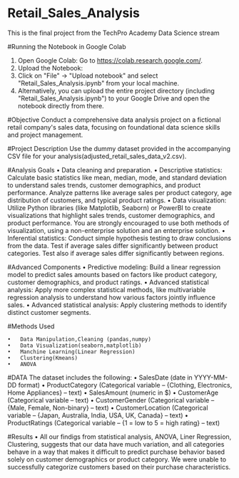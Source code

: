 # Retail_Sales_Analysis
This is the final project from the TechPro Academy Data Science stream

#Running the Notebook in Google Colab
  1.	Open Google Colab: Go to https://colab.research.google.com/.
  2.	Upload the Notebook:
  3.	Click on "File" -> "Upload notebook" and select "Retail_Sales_Analysis.ipynb" from your local machine.
  4.	Alternatively, you can upload the entire project directory (including "Retail_Sales_Analysis.ipynb") to your Google Drive and open the notebook directly from there.

#Objective
Conduct a comprehensive data analysis project on a fictional retail company's sales data,
focusing on foundational data science skills and project management.

#Project Description
Use the dummy dataset provided in the accompanying CSV file for your analysis(adjusted_retail_sales_data_v2.csv).

#Analysis Goals
  • Data cleaning and preparation.
  • Descriptive statistics: Calculate basic statistics like mean, median, mode, and
    standard deviation to understand sales trends, customer demographics, and product
    performance. Analyze patterns like average sales per product category, age
    distribution of customers, and typical product ratings.
  • Data visualization: Utilize Python libraries (like Matplotlib, Seaborn) or PowerBI to
    create visualizations that highlight sales trends, customer demographics, and product
    performance. You are strongly encouraged to use both methods of visualization,
    using a non-enterprise solution and an enterprise solution.
  • Inferential statistics: Conduct simple hypothesis testing to draw conclusions from the
    data. Test if average sales differ significantly between product categories. Test also if
    average sales differ significantly between regions.

#Advanced Components
  • Predictive modeling: Build a linear regression model to predict sales amounts based
    on factors like product category, customer demographics, and product ratings.
  • Advanced statistical analysis: Apply more complex statistical methods, like multivariable regression analysis to understand how various factors jointly influence sales.
  • Advanced statistical analysis: Apply clustering methods to identify distinct customer
    segments.

#Methods Used

    •	Data Manipulation,Cleaning (pandas,numpy)
    •	Data Visualization(seaborn,matplotlib)
    •	Manchine Learning(Linear Regression)
    •	Clustering(Kmeans)
    •	ANOVA
    

#DATA
The dataset includes the following:
  • SalesDate (date in YYYY-MM-DD format)
  • ProductCategory (Categorical variable – {Clothing, Electronics, Home Appliances} –
    text)
  • SalesAmount (numeric in $)
  • CustomerAge (Categorical variable – text)
  • CustomerGender (Categorical variable – {Male, Female, Non-binary} – text)
  • CustomerLocation (Categorical variable – {Japan, Australia, India, USA, UK, Canada}
    – text)
  • ProductRatings (Categorical variable – {1 = low to 5 = high rating} – text)

#Results
  • All our findigs from statistical analysis, ANOVA, Liner Regression, Clustering, suggests that our data have much variation, and all categories behave in a way that makes it difficult to predict purchase behavior based solely on customer demographics or product category. We were unable to successfully categorize customers based on their purchase characteristics.


